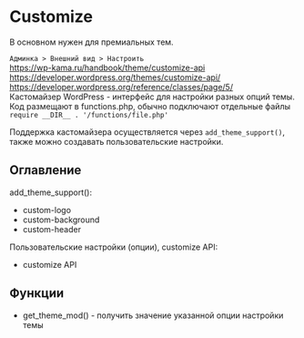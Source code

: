 # Customize
В основном нужен для премиальных тем.

`Админка > Внешний вид > Настроить`  
https://wp-kama.ru/handbook/theme/customize-api  
https://developer.wordpress.org/themes/customize-api/  
https://developer.wordpress.org/reference/classes/page/5/  
Кастомайзер WordPress - интерфейс для настройки разных опций темы.  
Код размещают в functions.php, обычно подключают отдельные файлы `require __DIR__ . '/functions/file.php'`

Поддержка кастомайзера осуществляется через `add_theme_support()`, также можно создавать пользовательские настройки.

## Оглавление
add_theme_support():
- custom-logo
- custom-background
- custom-header

Пользовательские настройки (опции), customize API:
- customize API

## Функции
- get_theme_mod() - получить значение указанной опции настройки темы
